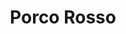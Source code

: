 ---
title: "Porco Rosso"
year: 1992
rating: 0
stars: ""
rewatched: false
permalink: "porco-rosso"
watched_on: 2020-02-08
---